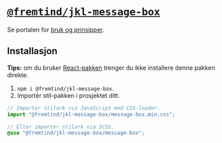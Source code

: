 # [`@fremtind/jkl-message-box`](https://jokul.fremtind.no/komponenter/messagebox)

Se portalen for [bruk og prinsipper](https://jokul.fremtind.no/komponenter/messagebox).

## Installasjon

**Tips:** om du bruker [React-pakken](../message-box-react/) trenger du ikke installere denne pakken direkte.

1. `npm i @fremtind/jkl-message-box`.
2. Importér stil-pakken i prosjektet ditt.

```js
// Importer stilark via JavaScript med CSS-loader.
import "@fremtind/jkl-message-box/message-box.min.css";
```

```scss
// Eller importer stilark via SCSS.
@use "@fremtind/jkl-message-box/message-box";
```

